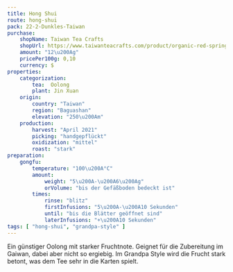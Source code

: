 ```yaml
---
title: Hong Shui
route: hong-shui
pack: 22-2-Dunkles-Taiwan
purchase:
    shopName: Taiwan Tea Crafts
    shopUrl: https://www.taiwanteacrafts.com/product/organic-red-spring-hong-shui-oolong-tea/?attribute_pa_weight=250-g-8-82-oz-save-20&v=3a52f3c22ed6
    amount: "12\u200Ag"
    pricePer100g: 0,10
    currency: $
properties:
    categorization:
        tea:  Oolong
        plant: Jin Xuan
    origin:
        country: "Taiwan"
        region: "Baguashan"
        elevation: "250\u200Am"
    production:
        harvest: "April 2021"
        picking: "handgepflückt"
        oxidization: "mittel"
        roast: "stark"
preparation:
    gongfu:
        temperature: "100\u200A°C"
        amount:
            weight: "5\u200A-\u200A6\u200Ag"
            orVolume: "bis der Gefäßboden bedeckt ist"
        times:
            rinse: "blitz"
            firstInfusions: "5\u200A-\u200A10 Sekunden"
            until: "bis die Blätter geöffnet sind"
            laterInfusions: "+\u200A10 Sekunden"
tags: [ "hong-shui", "grandpa-style" ]
---
```

Ein günstiger Oolong mit starker Fruchtnote. Geignet für die Zubereitung im Gaiwan, dabei aber nicht so ergiebig. Im Grandpa Style wird die Frucht stark betont, was dem Tee sehr in die Karten spielt.
